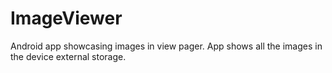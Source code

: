 # ImageViewer
Android app showcasing images in view pager. App shows all the images in the device external storage. 
